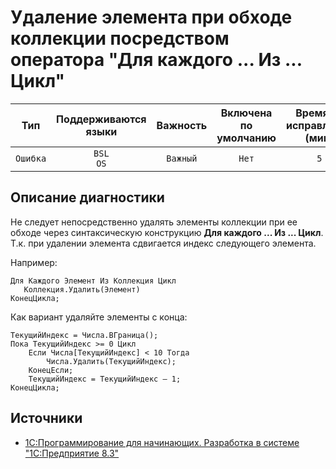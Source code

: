 # Удаление элемента при обходе коллекции посредством оператора "Для каждого ... Из ... Цикл"

| Тип | Поддерживаются<br/>языки | Важность | Включена<br/>по умолчанию | Время на<br/>исправление (мин) | Тэги |
| :-: | :-: | :-: | :-: | :-: | :-: |
| `Ошибка` | `BSL`<br/>`OS` | `Важный` | `Нет` | `5` | `standard`<br/>`error` |


## <TODO PARAMS>

## Описание диагностики

Не следует непосредственно удалять элементы коллекции при ее обходе через синтаксическую конструкцию
**Для каждого ... Из ... Цикл**. Т.к. при удалении элемента сдвигается индекс следующего элемента.

Например:

```bsl
Для Каждого Элемент Из Коллекция Цикл
   Коллекция.Удалить(Элемент)
КонецЦикла;
```

Как вариант удаляйте элементы с конца:

```bsl
ТекущийИндекс = Числа.ВГраница();
Пока ТекущийИндекс >= 0 Цикл
    Если Числа[ТекущийИндекс] < 10 Тогда
        Числа.Удалить(ТекущийИндекс);
    КонецЕсли;
    ТекущийИндекс = ТекущийИндекс – 1;
КонецЦикла;
```

## Источники

* [1С:Программирование для начинающих. Разработка в системе "1С:Предприятие 8.3"](https://its.1c.ru/db/pubprogforbeginners#content:88:hdoc)
